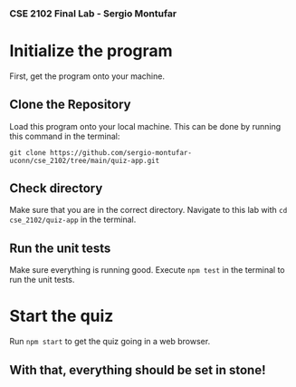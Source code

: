 ### CSE 2102 Final Lab - Sergio Montufar

# Initialize the program

First, get the program onto your machine.

## Clone the Repository

Load this program onto your local machine. This can be done by running this command in the terminal:

```
git clone https://github.com/sergio-montufar-uconn/cse_2102/tree/main/quiz-app.git
```

## Check directory

Make sure that you are in the correct directory. Navigate to this lab with `cd cse_2102/quiz-app` in the terminal.

## Run the unit tests

Make sure everything is running good. Execute `npm test` in the terminal to run the unit tests.

# Start the quiz

Run `npm start` to get the quiz going in a web browser.

## With that, everything should be set in stone!
